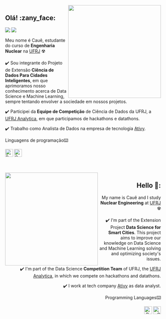 <img src="https://img.icons8.com/doodle/100/000000/books.png" width="300px" align="right">


<div alignn="left"> 
<h2> 
  Olá! :zany_face:
 <br>
</h2> 
<a href="mailto:cauecaviglionidaniel1999@gmail.com" alt="Gmail">
  <img src="https://img.shields.io/badge/-Gmail-ED401B?style=flat-square&labelColor=ED401B&logo=gmail&logoColor=white&link=mailto:cauecaviglionidaniel1999@gmail.com" /></a>
<a href="https://www.linkedin.com/in/cau%C3%AA-caviglioni-daniel-silva-53b26820b/ alt="Linkedin">
  <img src="https://img.shields.io/badge/-Linkedin-0e76a8?style=flat-square&logo=Linkedin&logoColor=white&link=https://www.linkedin.com/in/cau%C3%AA-caviglioni-daniel-silva-53b26820b/" /></a>
   
  Meu nome é Cauê, estudante do curso de **Engenharia Nuclear** na [UFRJ](https://ufrj.br/) :radioactive:


 :heavy_check_mark: Sou integrante do Projeto de Extensão **Ciência de Dados Para Cidades Inteligentes**, em que aprimoramos nosso conhecimento acerca de Data Science e Machine Learning, sempre tentando envolver a sociedade em nossos projetos.

 :heavy_check_mark: Participei da **Equipe de Competição** de Ciência de Dados da UFRJ, a [UFRJ Analytica](https://ufrjanalytica.ml/), em que participamos de hackathons e datathons.
 
 :heavy_check_mark: Trabalho como Analista de Dados na empresa de tecnologia [Ativy](http://ativy.com/).
 
 Linguagens de programação:keyboard: 
  
<a href="https://www.python.org/"><img alt="Python" src="https://img.shields.io/badge/python%20-%2314354C.svg?&style=for-the-badge&logo=python&logoColor=white" height="25"/></a>
<a href="https://pt.wikipedia.org/wiki/C%2B%2B"><img alt="C" src="https://img.shields.io/badge/-c++-black?logo=c%2B%2B&style=social" height="25"/></a>
  
</div>
<br>
 
 
 <br>
 
 <img src="https://img.icons8.com/doodle/100/000000/books.png" width="300px" align="left">

 
 <div style="text-align: right"> 
 <h2> 
  Hello 🤪:
 <br>
</h2> 
 
  My name is Cauê and I study **Nuclear Engineering** at [UFRJ](https://ufrj.br/) :radioactive:

 :heavy_check_mark: I'm part of the Extension Project **Data Science for Smart Cities**. This project aims to improve our knowledge on Data Science and Machine Learning solving and optimizing society's issues. 

 :heavy_check_mark: I'm part of the Data Science **Competition Team** of UFRJ, the [UFRJ Analytica](https://ufrjanalytica.ml/), in which we compete on hackathons and datathons.
 
 :heavy_check_mark: I work at tech company [Ativy](http://ativy.com/) as data analyst.
 
  
  
 Programming Languages:keyboard: 
  
<a href="https://www.python.org/"><img alt="Python" src="https://img.shields.io/badge/python%20-%2314354C.svg?&style=for-the-badge&logo=python&logoColor=white" height="25"/></a>
<a href="https://en.wikipedia.org/wiki/C%2B%2B"><img alt="C" src="https://img.shields.io/badge/-c++-black?logo=c%2B%2B&style=social" height="25"/></a>
  
 </div>

<br><br>

